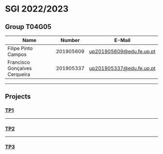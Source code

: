 # SGI 2022/2023

## Group T04G05
| Name                          | Number    | E-Mail                   |
| ----------------------------- | --------- | ------------------------ |
| Filipe Pinto Campos           | 201905609 | up201905609@edu.fe.up.pt |
| Francisco Gonçalves Cerqueira | 201905337 | up201905337@edu.fe.up.pt |

----

## Projects

### [TP1](tp1/README.md)

----

### [TP2](tp2/README.md)
----

### [TP3](tp3/README.md)